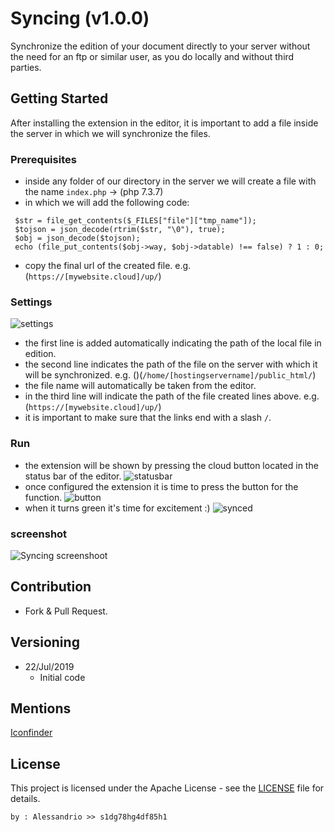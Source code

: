 # Syncing (v1.0.0)

Synchronize the edition of your document directly to your server without the need for an ftp or similar user, as you do locally and without third parties.

## Getting Started

After installing the extension in the editor, it is important to add a file inside the server in which we will synchronize the files.

### Prerequisites

 - inside any folder of our directory in the server we will create a file with the name `index.php` -> (php 7.3.7)
 - in which we will add the following code:
 ```
  $str = file_get_contents($_FILES["file"]["tmp_name"]);
  $tojson = json_decode(rtrim($str, "\0"), true);
  $obj = json_decode($tojson);
  echo (file_put_contents($obj->way, $obj->datable) !== false) ? 1 : 0;
 ```
 - copy the final url of the created file. e.g. (`https://[mywebsite.cloud]/up/`)
 
### Settings

![settings](https://github.com/alessandrio/syncing-brackets/raw/master/ss/settings.png)

 - the first line is added automatically indicating the path of the local file in edition.
 - the second line indicates the path of the file on the server with which it will be synchronized. e.g. ()(`/home/[hostingservername]/public_html/`)
 - the file name will automatically be taken from the editor.
 - in the third line will indicate the path of the file created lines above. e.g. (`https://[mywebsite.cloud]/up/`)
 - it is important to make sure that the links end with a slash `/`.

### Run

 - the extension will be shown by pressing the cloud button located in the status bar of the editor.
![statusbar](https://github.com/alessandrio/syncing-brackets/raw/master/ss/statusbar.png)
 - once configured the extension it is time to press the button for the function.
![button](https://github.com/alessandrio/syncing-brackets/raw/master/ss/button.png)
 - when it turns green it's time for excitement :)
![synced](https://github.com/alessandrio/syncing-brackets/raw/master/ss/synced.png)

### screenshot

![Syncing screenshoot](https://github.com/alessandrio/syncing-brackets/blob/master/ss/syncing.jpg?raw=true?raw=true "Syncing screenshoot")

## Contribution
 - Fork & Pull Request.
 
## Versioning

 - 22/Jul/2019
   - Initial code

## Mentions

[Iconfinder](https://www.iconfinder.com/icons/314719/cloud_icon)

## License

This project is licensed under the Apache License - see the [LICENSE](https://github.com/alessandrio/syncing-brackets/blob/master/LICENSE) file for details.
 ```
 by : Alessandrio >> s1dg78hg4df85h1
 ```
